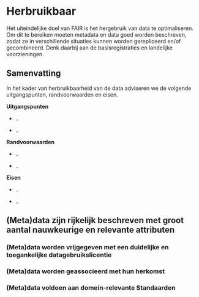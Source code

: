 Herbruikbaar
============

Het uiteindelijke doel van FAIR is het hergebruik van data te optimaliseren. Om
dit te bereiken moeten metadata en data goed worden beschreven, zodat ze in
verschillende situaties kunnen worden gerepliceerd en/of gecombineerd. Denk
daarbij aan de basisregistraties en landelijke voorzieningen.

Samenvatting
------------

In het kader van herbruikbaarheid van de data adviseren we de volgende
uitgangspunten, randvoorwaarden en eisen.

**Uitgangspunten**

-   ..

-   ..

**Randvoorwaarden**

-   ..

-   ..

**Eisen**

-   ..

-   ..

(Meta)data zijn rijkelijk beschreven met groot aantal nauwkeurige en relevante attributen
-----------------------------------------------------------------------------------------

### (Meta)data worden vrijgegeven met een duidelijke en toegankelijke datagebruikslicentie

### (Meta)data worden geassocieerd met hun herkomst

### (Meta)data voldoen aan domein-relevante Standaarden

